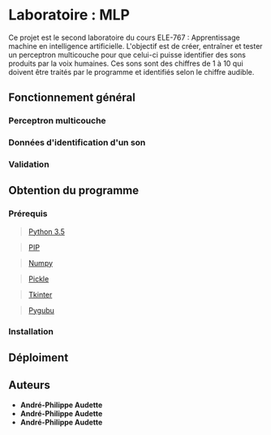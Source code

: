 # Laboratoire : MLP

Ce projet est le second laboratoire du cours ELE-767 : Apprentissage machine en intelligence artificielle. L'objectif est de créer,
entraîner et tester un perceptron multicouche pour que celui-ci puisse identifier des sons produits par la voix humaines. Ces sons
sont des chiffres de 1 à 10 qui doivent être traités par le programme et identifiés selon le chiffre audible.

## Fonctionnement général

### Perceptron multicouche

### Données d'identification d'un son

### Validation 

## Obtention du programme

### Prérequis


  >[Python 3.5](https://www.python.org/downloads/release/python-370/)


  
  >[PIP](https://pypi.org/project/pip/)



  >[Numpy](https://pypi.org/project/numpy/)



  >[Pickle](https://pypi.org/project/pickle5/)



  >[Tkinter](https://pypi.org/project/tkinter3000/)
  


  >[Pygubu](https://pypi.org/project/pygubu/)


### Installation


## Déploiment


## Auteurs

* **André-Philippe Audette**
* **André-Philippe Audette**
* **André-Philippe Audette**

